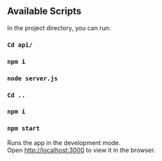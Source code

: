## Available Scripts

In the project directory, you can run:
### `Cd api/`
### `npm i`
### `node server.js`
### `Cd ..`
### `npm i`
### `npm start`

Runs the app in the development mode.<br>
Open [http://localhost:3000](http://localhost:3000) to view it in the browser.
